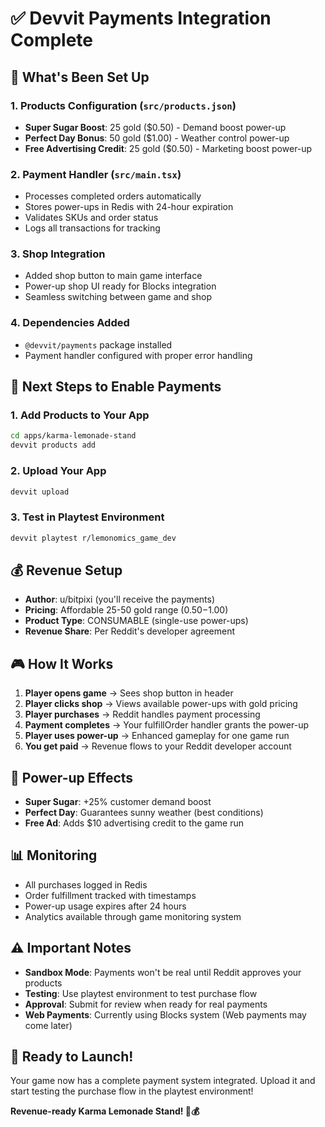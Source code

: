 # ✅ Devvit Payments Integration Complete

## 🎯 What's Been Set Up

### 1. **Products Configuration** (`src/products.json`)
- **Super Sugar Boost**: 25 gold ($0.50) - Demand boost power-up
- **Perfect Day Bonus**: 50 gold ($1.00) - Weather control power-up  
- **Free Advertising Credit**: 25 gold ($0.50) - Marketing boost power-up

### 2. **Payment Handler** (`src/main.tsx`)
- Processes completed orders automatically
- Stores power-ups in Redis with 24-hour expiration
- Validates SKUs and order status
- Logs all transactions for tracking

### 3. **Shop Integration** 
- Added shop button to main game interface
- Power-up shop UI ready for Blocks integration
- Seamless switching between game and shop

### 4. **Dependencies Added**
- `@devvit/payments` package installed
- Payment handler configured with proper error handling

## 🚀 Next Steps to Enable Payments

### 1. **Add Products to Your App**
```bash
cd apps/karma-lemonade-stand
devvit products add
```

### 2. **Upload Your App**
```bash
devvit upload
```

### 3. **Test in Playtest Environment**
```bash
devvit playtest r/lemonomics_game_dev
```

## 💰 Revenue Setup

- **Author**: u/bitpixi (you'll receive the payments)
- **Pricing**: Affordable 25-50 gold range ($0.50-$1.00)
- **Product Type**: CONSUMABLE (single-use power-ups)
- **Revenue Share**: Per Reddit's developer agreement

## 🎮 How It Works

1. **Player opens game** → Sees shop button in header
2. **Player clicks shop** → Views available power-ups with gold pricing
3. **Player purchases** → Reddit handles payment processing
4. **Payment completes** → Your fulfillOrder handler grants the power-up
5. **Player uses power-up** → Enhanced gameplay for one game run
6. **You get paid** → Revenue flows to your Reddit developer account

## 🔧 Power-up Effects

- **Super Sugar**: +25% customer demand boost
- **Perfect Day**: Guarantees sunny weather (best conditions)
- **Free Ad**: Adds $10 advertising credit to the game run

## 📊 Monitoring

- All purchases logged in Redis
- Order fulfillment tracked with timestamps
- Power-up usage expires after 24 hours
- Analytics available through game monitoring system

## ⚠️ Important Notes

- **Sandbox Mode**: Payments won't be real until Reddit approves your products
- **Testing**: Use playtest environment to test purchase flow
- **Approval**: Submit for review when ready for real payments
- **Web Payments**: Currently using Blocks system (Web payments may come later)

## 🎯 Ready to Launch!

Your game now has a complete payment system integrated. Upload it and start testing the purchase flow in the playtest environment!

**Revenue-ready Karma Lemonade Stand! 🍋💰**
